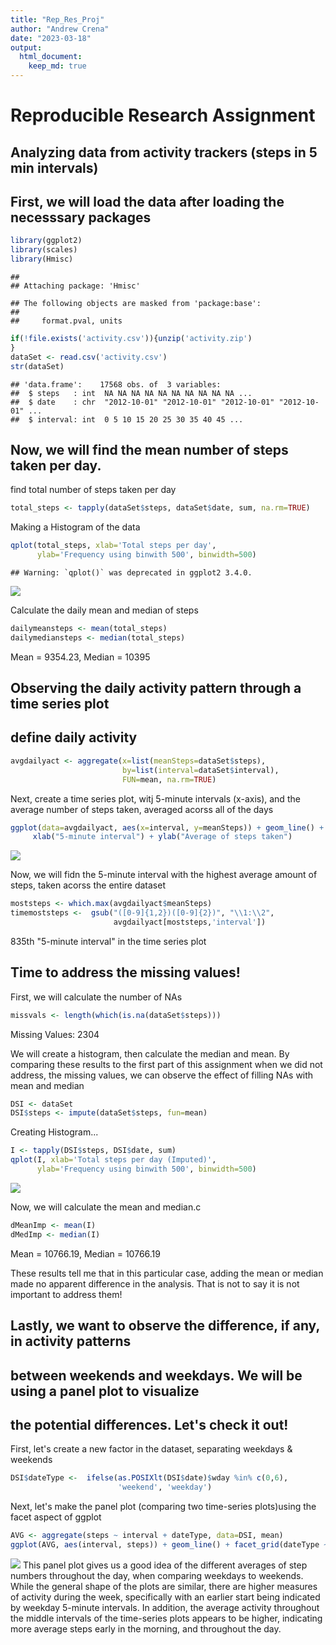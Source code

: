 ```yaml
---
title: "Rep_Res_Proj"
author: "Andrew Crena"
date: "2023-03-18"
output: 
  html_document:
    keep_md: true
---
```

# Reproducible Research Assignment

## Analyzing data from activity trackers (steps in 5 min intervals)

## First, we will load the data after loading the necesssary packages


```r
library(ggplot2)
library(scales)
library(Hmisc)
```

```
## 
## Attaching package: 'Hmisc'
```

```
## The following objects are masked from 'package:base':
## 
##     format.pval, units
```


```r
if(!file.exists('activity.csv')){unzip('activity.zip')
}
dataSet <- read.csv('activity.csv')
str(dataSet)
```

```
## 'data.frame':	17568 obs. of  3 variables:
##  $ steps   : int  NA NA NA NA NA NA NA NA NA NA ...
##  $ date    : chr  "2012-10-01" "2012-10-01" "2012-10-01" "2012-10-01" ...
##  $ interval: int  0 5 10 15 20 25 30 35 40 45 ...
```
## Now, we will find the mean number of steps taken per day.

 find total number of steps taken per day


```r
total_steps <- tapply(dataSet$steps, dataSet$date, sum, na.rm=TRUE)
```

Making a Histogram of the data

```r
qplot(total_steps, xlab='Total steps per day',
      ylab='Frequency using binwith 500', binwidth=500)
```

```
## Warning: `qplot()` was deprecated in ggplot2 3.4.0.
```

![](ReproducibleRes_Assignment_files/figure-html/hist1-1.png)<!-- -->

Calculate the daily mean and median of steps

```r
dailymeansteps <- mean(total_steps)
dailymediansteps <- median(total_steps)
```

Mean = 9354.23, Median = 10395

## Observing the daily activity pattern through a time series plot
## define daily activity


```r
avgdailyact <- aggregate(x=list(meanSteps=dataSet$steps),
                         by=list(interval=dataSet$interval),
                         FUN=mean, na.rm=TRUE)
```

Next, create a time series plot, witj 5-minute intervals (x-axis),
and the average number of steps taken, averaged acorss all of the days

```r
ggplot(data=avgdailyact, aes(x=interval, y=meanSteps)) + geom_line() + 
     xlab("5-minute interval") + ylab("Average of steps taken")
```

![](ReproducibleRes_Assignment_files/figure-html/timeseriesdaily-1.png)<!-- -->

Now, we will fidn the 5-minute interval with the highest average amount of
steps, taken acorss the entire dataset


```r
moststeps <- which.max(avgdailyact$meanSteps)
timemoststeps <-  gsub("([0-9]{1,2})([0-9]{2})", "\\1:\\2",
                       avgdailyact[moststeps,'interval'])
```

835th "5-minute interval" in the time series plot

## Time to address the missing values!

First, we will calculate the number of NAs

```r
missvals <- length(which(is.na(dataSet$steps)))
```

Missing Values: 2304 

We will create a histogram, then calculate the median and mean. By comparing
these results to the first part of this assignment when we did not address, the
missing values, we can observe the effect of filling NAs with  mean and median


```r
DSI <- dataSet
DSI$steps <- impute(dataSet$steps, fun=mean)
```
Creating Histogram...

```r
I <- tapply(DSI$steps, DSI$date, sum)
qplot(I, xlab='Total steps per day (Imputed)',
      ylab='Frequency using binwith 500', binwidth=500)
```

![](ReproducibleRes_Assignment_files/figure-html/histy-1.png)<!-- -->

Now, we will calculate the mean and median.c

```r
dMeanImp <- mean(I)
dMedImp <- median(I)
```

Mean = 10766.19, Median = 10766.19

These results tell me that in this particular case, adding the mean or median
made no apparent difference in the analysis. That is not to say it is not
important to address them!

## Lastly, we want to observe the difference, if any, in activity patterns 
## between weekends and weekdays. We will be using a panel plot to visualize
## the potential differences. Let's check it out!

First, let's create a new factor in the dataset, separating weekdays & weekends

```r
DSI$dateType <-  ifelse(as.POSIXlt(DSI$date)$wday %in% c(0,6),
                        'weekend', 'weekday')
```

Next, let's make the panel plot (comparing two time-series plots)using the
facet aspect of ggplot

```r
AVG <- aggregate(steps ~ interval + dateType, data=DSI, mean)
ggplot(AVG, aes(interval, steps)) + geom_line() + facet_grid(dateType ~ .) + xlab("5-minute interval") + ylab("avarage number of steps")
```

![](ReproducibleRes_Assignment_files/figure-html/paneltimesrs-1.png)<!-- -->
This panel plot gives us a good idea of the different averages of step numbers throughout the day, when comparing weekdays to weekends. While the general shape of the plots are similar, there are higher measures of activity during the week, specifically with an earlier start being indicated by weekday 5-minute intervals. In addition, the average activity throughout the middle intervals of the time-series plots appears to be higher, indicating more average steps early in the morning, and throughout the day.
